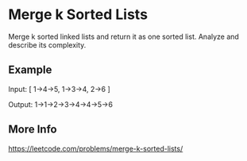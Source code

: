 # Merge k Sorted Lists

Merge k sorted linked lists and return it as one sorted list. Analyze and describe its complexity.

## Example

Input:
[
  1->4->5,
  1->3->4,
  2->6
]

Output: 1->1->2->3->4->4->5->6

## More Info

<https://leetcode.com/problems/merge-k-sorted-lists/>
